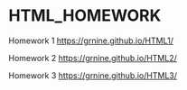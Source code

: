 # HTML_HOMEWORK

Homework 1
https://grnine.github.io/HTML1/

Homework 2
https://grnine.github.io/HTML2/

Homework 3
https://grnine.github.io/HTML3/
